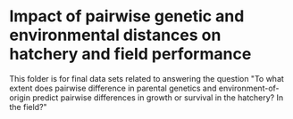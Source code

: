 # Impact of pairwise genetic and environmental distances on hatchery and field performance

This folder is for final data sets related to answering the question "To what extent does pairwise difference in parental genetics and environment-of-origin predict pairwise differences in growth or survival in the hatchery? In the field?"
